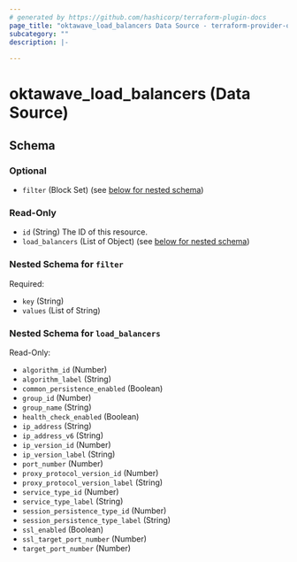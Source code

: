 ```yaml
---
# generated by https://github.com/hashicorp/terraform-plugin-docs
page_title: "oktawave_load_balancers Data Source - terraform-provider-oktawave"
subcategory: ""
description: |-
  
---
```


# oktawave_load_balancers (Data Source)





<!-- schema generated by tfplugindocs -->
## Schema

### Optional

- `filter` (Block Set) (see [below for nested schema](#nestedblock--filter))

### Read-Only

- `id` (String) The ID of this resource.
- `load_balancers` (List of Object) (see [below for nested schema](#nestedatt--load_balancers))

<a id="nestedblock--filter"></a>
### Nested Schema for `filter`

Required:

- `key` (String)
- `values` (List of String)


<a id="nestedatt--load_balancers"></a>
### Nested Schema for `load_balancers`

Read-Only:

- `algorithm_id` (Number)
- `algorithm_label` (String)
- `common_persistence_enabled` (Boolean)
- `group_id` (Number)
- `group_name` (String)
- `health_check_enabled` (Boolean)
- `ip_address` (String)
- `ip_address_v6` (String)
- `ip_version_id` (Number)
- `ip_version_label` (String)
- `port_number` (Number)
- `proxy_protocol_version_id` (Number)
- `proxy_protocol_version_label` (String)
- `service_type_id` (Number)
- `service_type_label` (String)
- `session_persistence_type_id` (Number)
- `session_persistence_type_label` (String)
- `ssl_enabled` (Boolean)
- `ssl_target_port_number` (Number)
- `target_port_number` (Number)


